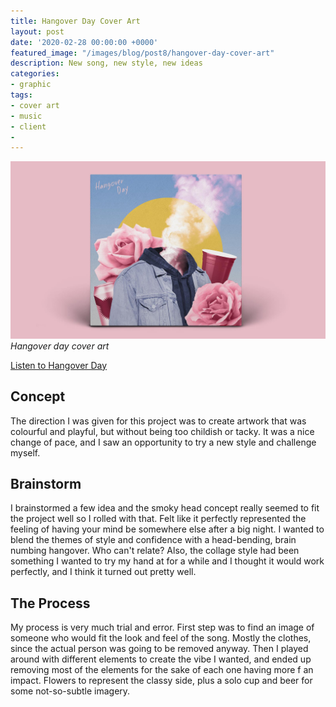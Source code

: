 ```yaml
---
title: Hangover Day Cover Art
layout: post
date: '2020-02-28 00:00:00 +0000'
featured_image: "/images/blog/post8/hangover-day-cover-art"
description: New song, new style, new ideas
categories:
- graphic
tags:
- cover art
- music
- client
- 
---
```


![](/images/blog/post8/hangover-day-cover-art)
*Hangover day cover art*

[Listen to Hangover Day](https://open.spotify.com/album/40PkWrXyHzNvwPGd1M3U7L?highlight=spotify:track:5seliIhqT0E3FSHjtVKExF)

## Concept
The direction I was given for this project was to create artwork that was colourful and playful, but without being too childish or tacky. It was a nice change of pace, and I saw an opportunity to try a new style and challenge myself.

## Brainstorm
I brainstormed a few idea and the smoky head concept really seemed to fit the project well so I rolled with that. Felt like it perfectly represented the feeling of having your mind be somewhere else after a big night. I wanted to blend the themes of style and confidence with a head-bending, brain numbing hangover. Who can't relate? Also, the collage style had been something I wanted to try my hand at for a while and I thought it would work perfectly, and I think it turned out pretty well.

## The Process
My process is very much trial and error. First step was to find an image of someone who would fit the look and feel of the song. Mostly the clothes, since the actual person was going to be removed anyway. Then I played around with different elements to create the vibe I wanted, and ended up removing most of the elements for the sake of each one having more f an impact. Flowers to represent the classy side, plus a solo cup and beer for some not-so-subtle imagery.